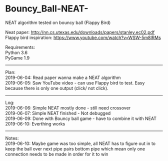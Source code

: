 # Bouncy_Ball-NEAT-
NEAT algorithm tested on bouncy ball (Flappy Bird)

Neat paper: http://nn.cs.utexas.edu/downloads/papers/stanley.ec02.pdf
<br>Flappy bird inspiration: https://www.youtube.com/watch?v=WSW-5m8lRMs

Requirements: 
<br>Python 3.6
<br>PyGame 1.9
_______________________________________________________
Plan:
<br>2019-06-04: Read paper wanna make a NEAT algorithm
<br>2019-06-05: Saw YouTube video - can use Flappy bird to test. Easy because there is only one output (click/ not click).

_______________________________________________________
Log:
<br>2019-06-06: Simple NEAT mostly done - still need crossover 
<br>2019-06-07: Simple NEAT finished - Not debugged
<br>2019-06-09: Done with Bouncy ball game - have to combine it with NEAT
<br>2019-06-10: Everthing works 
_______________________________________________________
Notes:
<br>2019-06-10: Maybe game was too simple, all NEAT has to figure out in to keep the ball over next pipe pairs bottom pipe which mean only one connection needs to be made in order for it to win
